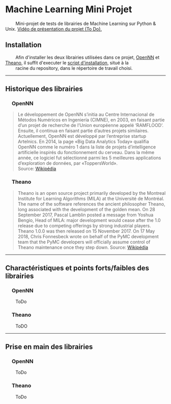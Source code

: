 # Machine Learning Mini Projet
&emsp;&emsp; Mini-projet de tests de librairies de Machine Learning sur Python & Unix. [Vidéo de présentation du projet (To Do).]()

## Installation

&emsp;&emsp; Afin d'installer les deux librairies utilisées dans ce projet, [OpenNN](https://www.opennn.net/) et [Theano](https://www.tutorialspoint.com/theano/index.htm), il suffit d'executer le [script d'installation](https://github.com/NicowNicow/MLminiprojet/blob/14a55f329b63c61fb16873534a3756683c6b9133/install_script.sh), situé à la<br> 
&emsp;&emsp; racine du repository, dans le répertoire de travail choisi.

   ---
   
## Historique des librairies

 ### &emsp; OpenNN

>  Le développement de OpenNN s’initia au Centre Internacional de Métodos Numéricos en Ingeniería (CIMNE), en 2003, en faisant partie d’un projet de recherche de l’Union européenne appelé ‘RAMFLOOD’. Ensuite, il continua en faisant partie d’autres projets similaires. Actuellement, OpenNN est développé par l’entreprise startup Artelnics. En 2014, la page «Big Data Analytics Today» qualifia OpenNN comme le numéro 1 dans la liste de projets d’intelligence artificielle inspirés du fonctionnement du cerveau. Dans la même année, ce logiciel fut sélectionné parmi les 5 meilleures applications d’exploration de données, par «ToppersWorld».  
Source: [Wikipédia](https://fr.wikipedia.org/wiki/OpenNN)

 ### &emsp; Theano

>  Theano is an open source project primarily developed by the Montreal Institute for Learning Algorithms (MILA) at the Université de Montréal. 
The name of the software references the ancient philosopher Theano, long associated with the development of the golden mean.
On 28 September 2017, Pascal Lamblin posted a message from Yoshua Bengio, Head of MILA: major development would cease after the 1.0 release due to competing offerings by strong industrial players. Theano 1.0.0 was then released on 15 November 2017.
On 17 May 2018, Chris Fonnesbeck wrote on behalf of the PyMC development team that the PyMC developers will officially assume control of Theano maintenance once they step down.
Source: [Wikipédia](https://en.wikipedia.org/wiki/Theano_(software))

---
   
## Charactéristiques et points forts/faibles des librairies

 ### &emsp; OpenNN

&emsp;&emsp; ToDo

 ### &emsp; Theano

&emsp;&emsp; ToDO
  
---
  
## Prise en main des librairies

 ### &emsp; OpenNN
    
&emsp;&emsp; ToDo
    
### &emsp; Theano
  
&emsp;&emsp; ToDo
   
